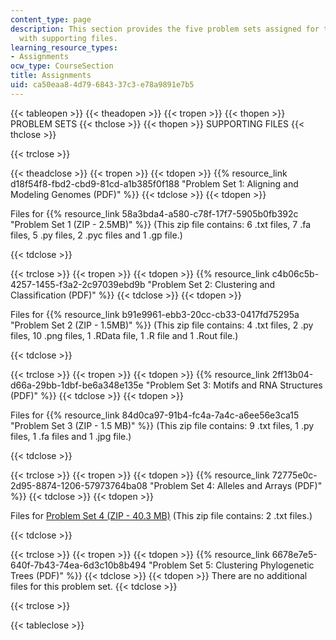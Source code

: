 ```yaml
---
content_type: page
description: This section provides the five problem sets assigned for the course along
  with supporting files.
learning_resource_types:
- Assignments
ocw_type: CourseSection
title: Assignments
uid: ca50eaa8-4d79-6843-37c3-e78a9891e7b5
---
```


{{< tableopen >}}
{{< theadopen >}}
{{< tropen >}}
{{< thopen >}}
PROBLEM SETS
{{< thclose >}}
{{< thopen >}}
SUPPORTING FILES
{{< thclose >}}

{{< trclose >}}

{{< theadclose >}}
{{< tropen >}}
{{< tdopen >}}
{{% resource_link d18f54f8-fbd2-cbd9-81cd-a1b385f0f188 "Problem Set 1: Aligning and Modeling Genomes (PDF)" %}}
{{< tdclose >}}
{{< tdopen >}}


Files for {{% resource_link 58a3bda4-a580-c78f-17f7-5905b0fb392c "Problem Set 1 (ZIP - 2.5MB)" %}} (This zip file contains: 6 .txt files, 7 .fa files, 5 .py files, 2 .pyc files and 1 .gp file.)


{{< tdclose >}}

{{< trclose >}}
{{< tropen >}}
{{< tdopen >}}
{{% resource_link c4b06c5b-4257-1455-f3a2-2c97039ebd9b "Problem Set 2: Clustering and Classification (PDF)" %}}
{{< tdclose >}}
{{< tdopen >}}


Files for {{% resource_link b91e9961-ebb3-20cc-cb33-0417fd75295a "Problem Set 2 (ZIP - 1.5MB)" %}} (This zip file contains: 4 .txt files, 2 .py files, 10 .png files, 1 .RData file, 1 .R file and 1 .Rout file.)


{{< tdclose >}}

{{< trclose >}}
{{< tropen >}}
{{< tdopen >}}
{{% resource_link 2ff13b04-d66a-29bb-1dbf-be6a348e135e "Problem Set 3: Motifs and RNA Structures (PDF)" %}}
{{< tdclose >}}
{{< tdopen >}}


Files for {{% resource_link 84d0ca97-91b4-fc4a-7a4c-a6ee56e3ca15 "Problem Set 3 (ZIP - 1.5 MB)" %}} (This zip file contains: 9 .txt files, 1 .py files, 1 .fa files and 1 .jpg file.)


{{< tdclose >}}

{{< trclose >}}
{{< tropen >}}
{{< tdopen >}}
{{% resource_link 72775e0c-2d95-8874-1206-57973764ba08 "Problem Set 4: Alleles and Arrays (PDF)" %}}
{{< tdclose >}}
{{< tdopen >}}


Files for [Problem Set 4 (ZIP - 40.3 MB)](/ans7870/6/6.047/f15/ps4docs.zip) (This zip file contains: 2 .txt files.)


{{< tdclose >}}

{{< trclose >}}
{{< tropen >}}
{{< tdopen >}}
{{% resource_link 6678e7e5-640f-7b43-74ea-6d3c10b8b494 "Problem Set 5: Clustering Phylogenetic Trees (PDF)" %}}
{{< tdclose >}}
{{< tdopen >}}
There are no additional files for this problem set.
{{< tdclose >}}

{{< trclose >}}

{{< tableclose >}}